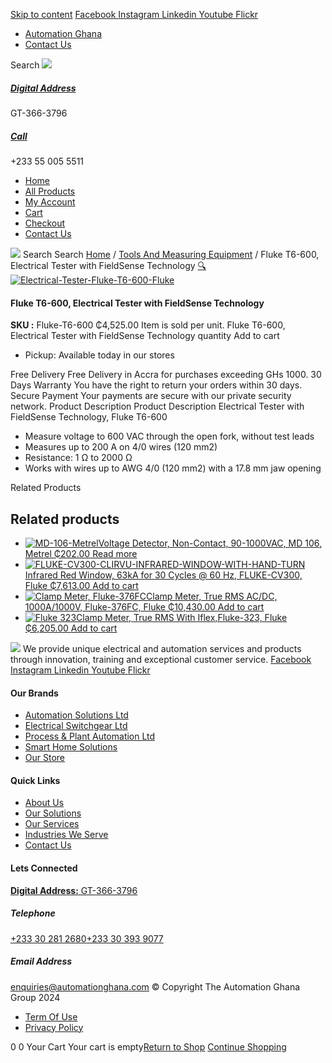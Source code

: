 [Skip to content](https://store.automationghana.com/product/electrical-tester-fluke-t6-600-fluke/#content)
[ Facebook ](https://www.facebook.com/automationgh/) [ Instagram ](https://www.instagram.com/automationgh/) [ Linkedin ](https://www.linkedin.com/company/the-automation-ghana-limited/) [ Youtube ](https://www.youtube.com/channel/UCurrRDUSm5oIW39VXjn1u0w) [ Flickr ](https://www.flickr.com/photos/181794037@N07/)
  * [ Automation Ghana ](https://automationghana.com)
  * [ Contact Us ](https://store.automationghana.com/contact/)


Search
[ ![](https://store.automationghana.com/wp-content/uploads/2024/04/Website-TAGG-Logo-BLUE.png) ](https://store.automationghana.com/)
[ ](https://maps.app.goo.gl/m4xeaagWCNbLk4jM6)
#####  [ Digital Address ](https://maps.app.goo.gl/m4xeaagWCNbLk4jM6)
GT-366-3796 
[ ](tel:+233550055511)
#####  [ Call ](tel:+233550055511)
+233 55 005 5511 
  * [Home](https://store.automationghana.com/)
  * [All Products](https://store.automationghana.com/shop/)
  * [My Account](https://store.automationghana.com/my-account/)
  * [Cart](https://store.automationghana.com/cart/)
  * [Checkout](https://store.automationghana.com/checkout/)
  * [Contact Us](https://store.automationghana.com/contact/)


[![](https://store.automationghana.com/wp-content/uploads/2024/04/AutomationGhana_logo_white.png)](https://store.automationghana.com)
Search
Search
[Home](https://store.automationghana.com) / [Tools And Measuring Equipment](https://store.automationghana.com/product-category/tools-and-measuring-equipment/) / Fluke T6-600, Electrical Tester with FieldSense Technology
[🔍](https://store.automationghana.com/product/electrical-tester-fluke-t6-600-fluke/)
[![Electrical-Tester-Fluke-T6-600-Fluke](https://store.automationghana.com/wp-content/uploads/2020/04/Electrical-Tester-Fluke-T6-600-Fluke.png)](https://store.automationghana.com/wp-content/uploads/2020/04/Electrical-Tester-Fluke-T6-600-Fluke.png)
####  Fluke T6-600, Electrical Tester with FieldSense Technology 
**SKU :** Fluke-T6-600 
₵4,525.00
Item is sold per unit.
Fluke T6-600, Electrical Tester with FieldSense Technology quantity
Add to cart
  * Pickup: Available today in our stores


Free Delivery 
Free Delivery in Accra for purchases exceeding GHs 1000. 
30 Days Warranty 
You have the right to return your orders within 30 days. 
Secure Payment 
Your payments are secure with our private security network. 
Product Description
Product Description
Electrical Tester with FieldSense Technology, Fluke T6-600 
  * Measure voltage to 600 VAC through the open fork, without test leads
  * Measures up to 200 A on 4/0 wires (120 mm2)
  * Resistance: 1 Ω to 2000 Ω
  * Works with wires up to AWG 4/0 (120 mm2) with a 17.8 mm jaw opening


Related Products 
## Related products
  * [![MD-106-Metrel](https://store.automationghana.com/wp-content/uploads/2020/04/Non-Contact-Voltage-Detector-MD-106-Metrel-300x300.png)Voltage Detector, Non-Contact, 90-1000VAC, MD 106, Metrel ₵202.00 ](https://store.automationghana.com/product/non-contact-voltage-detector-md-106-metrel/)
[Read more](https://store.automationghana.com/product/non-contact-voltage-detector-md-106-metrel/)
  * [![FLUKE-CV300-CLIRVU-INFRARED-WINDOW-WITH-HAND-TURN](https://store.automationghana.com/wp-content/uploads/2020/04/FLUKE-CV300-CLIRVU-INFRARED-WINDOW-WITH-HAND-TURN-270x300.jpg)Infrared Red Window, 63kA for 30 Cycles @ 60 Hz, FLUKE-CV300, Fluke ₵7,613.00 ](https://store.automationghana.com/product/ir-window-fluke-cv300-fluke/)
[Add to cart](https://store.automationghana.com/product/electrical-tester-fluke-t6-600-fluke/?add-to-cart=2008)
  * [![Clamp Meter, Fluke-376FC](https://store.automationghana.com/wp-content/uploads/2020/04/Clamp-Meter-Fluke-376FC-Fluke-300x300.png)Clamp Meter, True RMS AC/DC, 1000A/1000V, Fluke-376FC, Fluke ₵10,430.00 ](https://store.automationghana.com/product/clamp-meter-fluke-376fc-fluke/)
[Add to cart](https://store.automationghana.com/product/electrical-tester-fluke-t6-600-fluke/?add-to-cart=1993)
  * [![Fluke 323](https://store.automationghana.com/wp-content/uploads/2020/04/Clamp-Meter-FLUKE-323-Fluke-300x300.png)Clamp Meter, True RMS With Iflex,Fluke-323, Fluke ₵6,205.00 ](https://store.automationghana.com/product/clamp-meter-fluke-323-fluke/)
[Add to cart](https://store.automationghana.com/product/electrical-tester-fluke-t6-600-fluke/?add-to-cart=1994)


![](https://store.automationghana.com/wp-content/uploads/2024/04/AutomationGhana_logo_white.png)
We provide unique electrical and automation services and products through innovation, training and exceptional customer service.
[ Facebook ](https://www.facebook.com/automationgh/) [ Instagram ](https://www.instagram.com/automationgh/) [ Linkedin ](https://www.linkedin.com/company/the-automation-ghana-limited/) [ Youtube ](https://www.youtube.com/channel/UCurrRDUSm5oIW39VXjn1u0w) [ Flickr ](https://www.flickr.com/photos/181794037@N07/)
#### Our Brands
  * [ Automation Solutions Ltd ](https://store.automationghana.com/product/electrical-tester-fluke-t6-600-fluke/)
  * [ Electrical Switchgear Ltd ](https://store.automationghana.com/product/electrical-tester-fluke-t6-600-fluke/)
  * [ Process & Plant Automation Ltd ](https://store.automationghana.com/product/electrical-tester-fluke-t6-600-fluke/)
  * [ Smart Home Solutions ](https://store.automationghana.com/product/electrical-tester-fluke-t6-600-fluke/)
  * [ Our Store ](https://store.automationghana.com/product/electrical-tester-fluke-t6-600-fluke/)


#### Quick Links
  * [ About Us ](https://store.automationghana.com/product/electrical-tester-fluke-t6-600-fluke/)
  * [ Our Solutions ](https://store.automationghana.com/product/electrical-tester-fluke-t6-600-fluke/)
  * [ Our Services ](https://store.automationghana.com/product/electrical-tester-fluke-t6-600-fluke/)
  * [ Industries We Serve ](https://store.automationghana.com/product/electrical-tester-fluke-t6-600-fluke/)
  * [ Contact Us ](https://store.automationghana.com/product/electrical-tester-fluke-t6-600-fluke/)


#### Lets Connected
[**Digital Address:** GT-366-3796](https://maps.app.goo.gl/m4xeaagWCNbLk4jM6)
#####  Telephone 
[ +233 30 281 2680](tel:+233302812680)[+233 30 393 9077](https://store.automationghana.com/product/electrical-tester-fluke-t6-600-fluke/+233303939077)
#####  Email Address 
enquiries@automationghana.com 
© Copyright The Automation Ghana Group 2024
  * [ Term Of Use ](https://store.automationghana.com/product/electrical-tester-fluke-t6-600-fluke/)
  * [ Privacy Policy ](https://store.automationghana.com/product/electrical-tester-fluke-t6-600-fluke/)


0
0
Your Cart
Your cart is empty[Return to Shop](https://store.automationghana.com/shop/)
[Continue Shopping](https://store.automationghana.com/product/electrical-tester-fluke-t6-600-fluke/)
